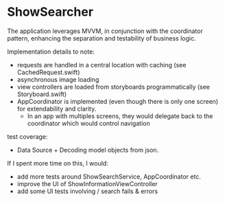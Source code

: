 # ShowSearcher

The application leverages MVVM, in conjunction with the coordinator pattern, 
enhancing the separation and testability of business logic.

Implementation details to note:
- requests are handled in a central location with caching (see CachedRequest.swift)
- asynchronous image loading
- view controllers are loaded from storyboards programmatically (see Storyboard.swift)
- AppCoordinator is implemented (even though there is only one screen) for extendability and clarity. 
    - In an app with multiples screens, they would delegate back to the coordinator which would control navigation

test coverage:
- Data Source + Decoding model objects from json.

If I spent more time on this, I would:
- add more tests around ShowSearchService, AppCoordinator etc.
- improve the UI of ShowInformationViewController
- add some UI tests involving / search fails & errors
